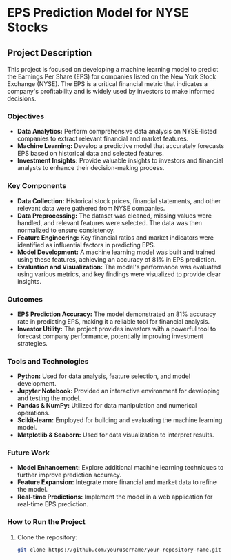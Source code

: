 # EPS Prediction Model for NYSE Stocks

## Project Description
This project is focused on developing a machine learning model to predict the Earnings Per Share (EPS) for companies listed on the New York Stock Exchange (NYSE). The EPS is a critical financial metric that indicates a company's profitability and is widely used by investors to make informed decisions.

### Objectives
- **Data Analytics:** Perform comprehensive data analysis on NYSE-listed companies to extract relevant financial and market features.
- **Machine Learning:** Develop a predictive model that accurately forecasts EPS based on historical data and selected features.
- **Investment Insights:** Provide valuable insights to investors and financial analysts to enhance their decision-making process.

### Key Components
- **Data Collection:** Historical stock prices, financial statements, and other relevant data were gathered from NYSE companies.
- **Data Preprocessing:** The dataset was cleaned, missing values were handled, and relevant features were selected. The data was then normalized to ensure consistency.
- **Feature Engineering:** Key financial ratios and market indicators were identified as influential factors in predicting EPS.
- **Model Development:** A machine learning model was built and trained using these features, achieving an accuracy of 81% in EPS prediction.
- **Evaluation and Visualization:** The model's performance was evaluated using various metrics, and key findings were visualized to provide clear insights.

### Outcomes
- **EPS Prediction Accuracy:** The model demonstrated an 81% accuracy rate in predicting EPS, making it a reliable tool for financial analysis.
- **Investor Utility:** The project provides investors with a powerful tool to forecast company performance, potentially improving investment strategies.

### Tools and Technologies
- **Python:** Used for data analysis, feature selection, and model development.
- **Jupyter Notebook:** Provided an interactive environment for developing and testing the model.
- **Pandas & NumPy:** Utilized for data manipulation and numerical operations.
- **Scikit-learn:** Employed for building and evaluating the machine learning model.
- **Matplotlib & Seaborn:** Used for data visualization to interpret results.

### Future Work
- **Model Enhancement:** Explore additional machine learning techniques to further improve prediction accuracy.
- **Feature Expansion:** Integrate more financial and market data to refine the model.
- **Real-time Predictions:** Implement the model in a web application for real-time EPS prediction.

### How to Run the Project
1. Clone the repository:
   ```bash
   git clone https://github.com/yourusername/your-repository-name.git
